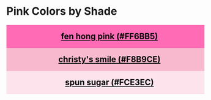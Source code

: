 <!--suppress HtmlUnknownTarget -->
<style>
  div.color-block {
    text-align: center;
  }

  .color-block {
    width: 100%;
    margin: 0;
    padding: 0.5em;
  }

  .black-pass {
    color: black;
  }

  .white-pass {
    color: white;
  }
</style>

# Pink Colors by Shade

<div class="color-block" style="background: #FF6BB5;">
  <a href="./pink-colors.html#fen-hong-pink-ff6bb5" target="_blank" rel="noopener noreferrer">
    <h2 class="color-block black-pass">fen hong pink (#FF6BB5)</h2>
  </a>
</div>

<div class="color-block" style="background: #F8B9CE;">
  <a href="./pink-colors.html#christys-smile-f8b9ce" target="_blank" rel="noopener noreferrer">
    <h2 class="color-block black-pass">christy's smile (#F8B9CE)</h2>
  </a>
</div>

<div class="color-block" style="background: #FCE3EC;">
  <a href="./pink-colors.html#spun-sugar-fce3ec" target="_blank" rel="noopener noreferrer">
    <h2 class="color-block black-pass">spun sugar (#FCE3EC)</h2>
  </a>
</div>
